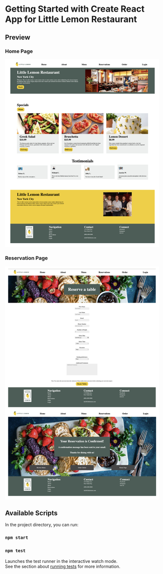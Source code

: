 # Getting Started with Create React App for Little Lemon Restaurant

## Preview

### Home Page

![Preview](./HomePage.png)

### Reservation Page

![Preview](./Reservation.png)

## Available Scripts

In the project directory, you can run:

### `npm start`

### `npm test`

Launches the test runner in the interactive watch mode.\
See the section about [running tests](https://facebook.github.io/create-react-app/docs/running-tests) for more information.

